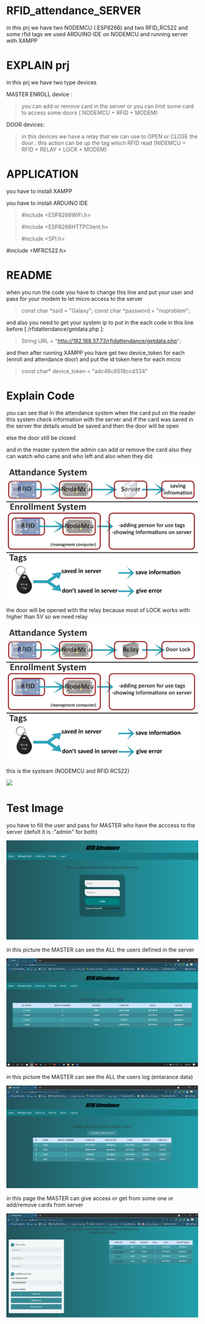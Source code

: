 # RFID_attendance_SERVER
in this prj we have two NODEMCU ( ESP8266) and  two RFID_RC522 and some rfid tags we used ARDUINO IDE on NODEMCU and running server with XAMPP

# EXPLAIN prj
in this prj we have two type devices 

MASTER ENROLL device :
> you can add or remove card in the server or you can limit some card to access some doors ( NODEMCU + RFID + MODEM)

DOOR devices:
> in this devices we have a relay that we can use to OPEN or CLOSE the door . this action can be up the tag which RFID read (NIDEMCU + RFID + RELAY + LOCK + MODEM)

# APPLICATION

you have to install XAMPP 

you have to install ARDUINO IDE 
>#include <ESP8266WiFi.h>
>
>#include <ESP8266HTTPClient.h>
>
>#include <SPI.h>
>
#include <MFRC522.h>

# README 

when you run the code you have to change this line and put your user and pass for your modem to let micro access to the server

>const char *ssid = "Galaxy";
>const char *password = "noproblem";

and also you need to get your system ip to put in the each code in this line  before [ /rfidattendance/getdata.php ]: 
 
>String URL = "http://192.168.57.73/rfidattendance/getdata.php";

and then after running XAMPP you have get two device_token for each (enroll and attendance door) and put the id token here for each micro 

>const char* device_token  = "adc46c6518ccd334"


# Explain Code

you can see that in the attendance system when the card put on the reader this system check information with the server and if the card was saved in the server the details would be saved and then the door will be open 

else the door still be closed 

and in the master system the admin can add or remove the card also they can watch who came and who left and also when they did  

![](https://github.com/mohammadst99/RFID_attendance_SERVER/blob/main/pictures/Picture%201.jpg)

the door will be opened with the relay because most of LOCK works with higher than 5V so we need relay 

![](https://github.com/mohammadst99/RFID_attendance_SERVER/blob/main/pictures/Picture%202.jpg)

this is the systeam (NODEMCU and RFID RC522)

![](https://github.com/mohammadst99/RFID_attendance_SERVER/blob/main/pictures/Picture%203.jpg)



# Test Image 
 you have to fill the user and pass for MASTER who have the acccess to the server (defult it is :"admin" for both)
 
 ![](https://github.com/mohammadst99/RFID_attendance_SERVER/blob/main/pictures/Picture%206.png)
 
 
 in this picture the MASTER can see the ALL the users defined in the server 
 
 ![](https://github.com/mohammadst99/RFID_attendance_SERVER/blob/main/pictures/Picture%208.png)
 
 
 in this picture the MASTER can see the ALL the users log (entarance data) 
  
   ![](https://github.com/mohammadst99/RFID_attendance_SERVER/blob/main/pictures/Picture%2010.png)
   
 
 in this page the MASTER can give access or get from some one or add/remove cards from server 
 
 ![](https://github.com/mohammadst99/RFID_attendance_SERVER/blob/main/pictures/Picture%209.png)
 
 
 
 


